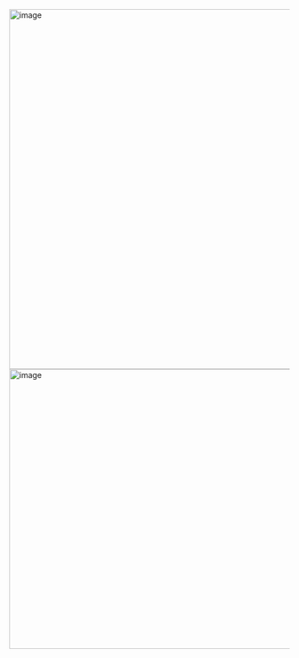 <img width="1351" height="646" alt="image" src="https://github.com/user-attachments/assets/357aaa08-f7ed-410e-aa48-d8309ce7d730" />

<img width="1357" height="502" alt="image" src="https://github.com/user-attachments/assets/2ba29423-35ba-4a82-ad7f-cb133c085317" />
